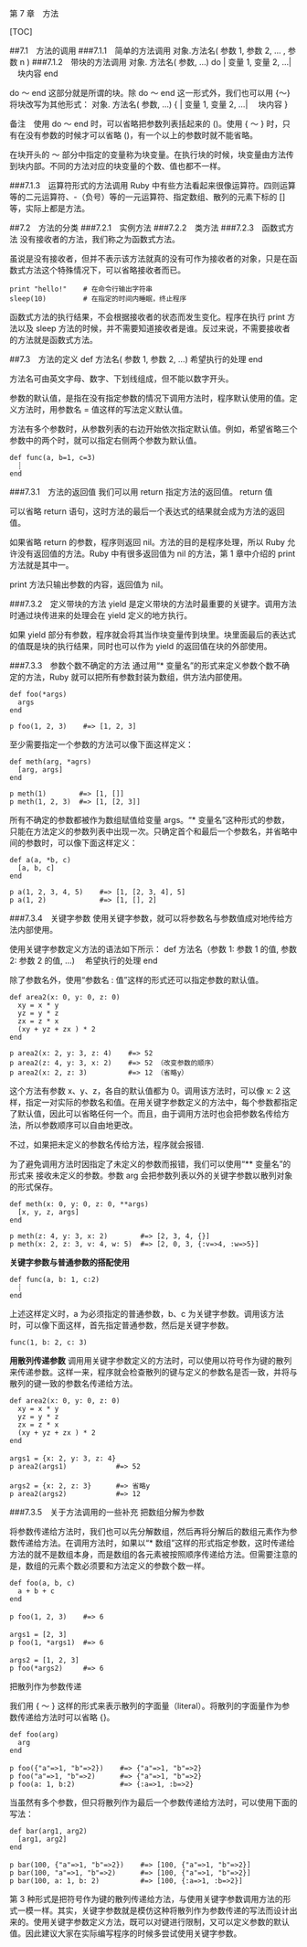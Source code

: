 第 7 章　方法

[TOC]

##7.1　方法的调用
###7.1.1　简单的方法调用
对象.方法名( 参数 1, 参数 2, … , 参数 n )
###7.1.2　带块的方法调用
对象. 方法名( 参数, …) do | 变量 1, 变量 2, …|
　块内容
end

do ～ end 这部分就是所谓的块。除 do ～ end 这一形式外，我们也可以用 {～} 将块改写为其他形式：
对象. 方法名( 参数, …) { | 变量 1, 变量 2, …|
　块内容
}

备注　使用 do ～ end 时，可以省略把参数列表括起来的 ()。使用 { ～ } 时，只有在没有参数的时候才可以省略 ()，有一个以上的参数时就不能省略。

在块开头的 ～ 部分中指定的变量称为块变量。在执行块的时候，块变量由方法传到块内部。不同的方法对应的块变量的个数、值也都不一样。

###7.1.3　运算符形式的方法调用
Ruby 中有些方法看起来很像运算符。四则运算等的二元运算符、-（负号）等的一元运算符、指定数组、散列的元素下标的 [] 等，实际上都是方法。

##7.2　方法的分类
###7.2.1　实例方法
###7.2.2　类方法
###7.2.3　函数式方法
没有接收者的方法，我们称之为函数式方法。

虽说是没有接收者，但并不表示该方法就真的没有可作为接收者的对象，只是在函数式方法这个特殊情况下，可以省略接收者而已。
```
print "hello!"    # 在命令行输出字符串
sleep(10)         # 在指定的时间内睡眠，终止程序
```
函数式方法的执行结果，不会根据接收者的状态而发生变化。程序在执行 print 方法以及 sleep 方法的时候，并不需要知道接收者是谁。反过来说，不需要接收者的方法就是函数式方法。

##7.3　方法的定义
def 方法名( 参数 1, 参数 2, …)
希望执行的处理
end

方法名可由英文字母、数字、下划线组成，但不能以数字开头。

参数的默认值，是指在没有指定参数的情况下调用方法时，程序默认使用的值。定义方法时，用参数名 = 值这样的写法定义默认值。

方法有多个参数时，从参数列表的右边开始依次指定默认值。例如，希望省略三个参数中的两个时，就可以指定右侧两个参数为默认值。
```
def func(a, b=1, c=3)
  ┊
end
```
###7.3.1　方法的返回值
我们可以用 return 指定方法的返回值。
return 值

可以省略 return 语句，这时方法的最后一个表达式的结果就会成为方法的返回值。

如果省略 return 的参数，程序则返回 nil。方法的目的是程序处理，所以 Ruby 允许没有返回值的方法。Ruby 中有很多返回值为 nil 的方法，第 1 章中介绍的 print 方法就是其中一。

print 方法只输出参数的内容，返回值为 nil。

###7.3.2　定义带块的方法
yield 是定义带块的方法时最重要的关键字。调用方法时通过块传进来的处理会在 yield 定义的地方执行。

如果 yield 部分有参数，程序就会将其当作块变量传到块里。块里面最后的表达式的值既是块的执行结果，同时也可以作为 yield 的返回值在块的外部使用。

###7.3.3　参数个数不确定的方法
通过用“* 变量名”的形式来定义参数个数不确定的方法，Ruby 就可以把所有参数封装为数组，供方法内部使用。
```
def foo(*args)
  args
end

p foo(1, 2, 3)    #=> [1, 2, 3]
```
至少需要指定一个参数的方法可以像下面这样定义：
```
def meth(arg, *agrs)
  [arg, args]
end

p meth(1)        #=> [1, []]
p meth(1, 2, 3)  #=> [1, [2, 3]]
```
所有不确定的参数都被作为数组赋值给变量 args。“* 变量名”这种形式的参数，只能在方法定义的参数列表中出现一次。只确定首个和最后一个参数名，并省略中间的参数时，可以像下面这样定义：
```
def a(a, *b, c)
  [a, b, c]
end

p a(1, 2, 3, 4, 5)    #=> [1, [2, 3, 4], 5]
p a(1, 2)             #=> [1, [], 2]
```

###7.3.4　关键字参数
使用关键字参数，就可以将参数名与参数值成对地传给方法内部使用。

使用关键字参数定义方法的语法如下所示：
def 方法名（参数 1: 参数 1 的值, 参数 2: 参数 2 的值, …)
　希望执行的处理
end

除了参数名外，使用“参数名 : 值”这样的形式还可以指定参数的默认值。
```
def area2(x: 0, y: 0, z: 0)
  xy = x * y
  yz = y * z
  zx = z * x
  (xy + yz + zx ) * 2
end

p area2(x: 2, y: 3, z: 4)    #=> 52
p area2(z: 4, y: 3, x: 2)    #=> 52 （改变参数的顺序）
p area2(x: 2, z: 3)          #=> 12 （省略y）
```
这个方法有参数 x、y、z，各自的默认值都为 0。调用该方法时，可以像 x: 2 这样，指定一对实际的参数名和值。在用关键字参数定义的方法中，每个参数都指定了默认值，因此可以省略任何一个。而且，由于调用方法时也会把参数名传给方法，所以参数顺序可以自由地更改。

不过，如果把未定义的参数名传给方法，程序就会报错.

为了避免调用方法时因指定了未定义的参数而报错，我们可以使用“** 变量名”的形式来 接收未定义的参数。参数 arg 会把参数列表以外的关键字参数以散列对象的形式保存。
```
def meth(x: 0, y: 0, z: 0, **args)
  [x, y, z, args]
end

p meth(z: 4, y: 3, x: 2)        #=> [2, 3, 4, {}]
p meth(x: 2, z: 3, v: 4, w: 5)  #=> [2, 0, 3, {:v=>4, :w=>5}]
```

**关键字参数与普通参数的搭配使用**
```
def func(a, b: 1, c:2)
  ┊
end
```
上述这样定义时，a 为必须指定的普通参数，b、c 为关键字参数。调用该方法时，可以像下面这样，首先指定普通参数，然后是关键字参数。
```
func(1, b: 2, c: 3)
```
**用散列传递参数**
调用用关键字参数定义的方法时，可以使用以符号作为键的散列来传递参数。这样一来，程序就会检查散列的键与定义的参数名是否一致，并将与散列的键一致的参数名传递给方法。
```
def area2(x: 0, y: 0, z: 0)
  xy = x * y
  yz = y * z
  zx = z * x
  (xy + yz + zx ) * 2
end
　
args1 = {x: 2, y: 3, z: 4}
p area2(args1)            #=> 52
　
args2 = {x: 2, z: 3}      #=> 省略y
p area2(args2)            #=> 12
```

###7.3.5　关于方法调用的一些补充
把数组分解为参数

将参数传递给方法时，我们也可以先分解数组，然后再将分解后的数组元素作为参数传递给方法。在调用方法时，如果以“* 数组”这样的形式指定参数，这时传递给方法的就不是数组本身，而是数组的各元素被按照顺序传递给方法。但需要注意的是，数组的元素个数必须要和方法定义的参数个数一样。
```
def foo(a, b, c)
  a + b + c
end
　
p foo(1, 2, 3)    #=> 6
　
args1 = [2, 3]
p foo(1, *args1)  #=> 6
　
args2 = [1, 2, 3]
p foo(*args2)     #=> 6
```

把散列作为参数传递

我们用 { ～ } 这样的形式来表示散列的字面量（literal）。将散列的字面量作为参数传递给方法时可以省略 {}。
```
def foo(arg)
  arg
end
　
p foo({"a"=>1, "b"=>2})    #=> {"a"=>1, "b"=>2}
p foo("a"=>1, "b"=>2)      #=> {"a"=>1, "b"=>2}
p foo(a: 1, b:2)           #=> {:a=>1, :b=>2}
```
当虽然有多个参数，但只将散列作为最后一个参数传递给方法时，可以使用下面的写法：
```
def bar(arg1, arg2)
  [arg1, arg2]
end
　
p bar(100, {"a"=>1, "b"=>2})    #=> [100, {"a"=>1, "b"=>2}]
p bar(100, "a"=>1, "b"=>2)      #=> [100, {"a"=>1, "b"=>2}]
p bar(100, a: 1, b: 2)          #=> [100, {:a=>1, :b=>2}]
```
第 3 种形式是把符号作为键的散列传递给方法，与使用关键字参数调用方法的形式一模一样。其实，关键字参数就是模仿这种将散列作为参数传递的写法而设计出来的。使用关键字参数定义方法，既可以对键进行限制，又可以定义参数的默认值。因此建议大家在实际编写程序的时候多尝试使用关键字参数。